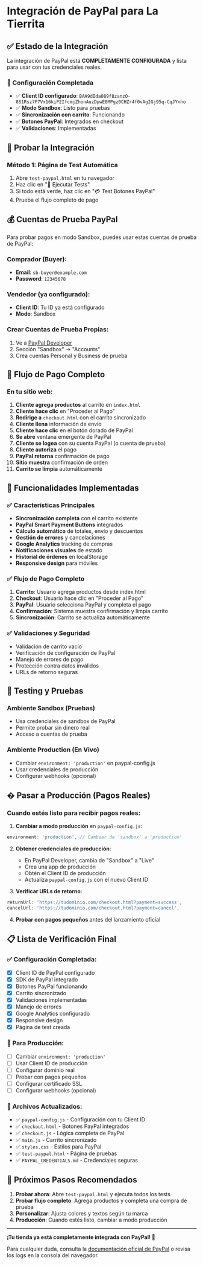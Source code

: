 # Integración de PayPal para La Tierrita

## ✅ Estado de la Integración

La integración de PayPal está **COMPLETAMENTE CONFIGURADA** y lista para usar con tus credenciales reales.

### 🎉 Configuración Completada

- ✅ **Client ID configurado**: `BAA9dIdaO89f8zanzO-8S1Rsz7F7Vx16kiP2IfcmjZhonAuzDpwE8MPgz0CHZr4f0vAgIGj95q-CqJYxho`
- ✅ **Modo Sandbox**: Listo para pruebas
- ✅ **Sincronización con carrito**: Funcionando
- ✅ **Botones PayPal**: Integrados en checkout
- ✅ **Validaciones**: Implementadas

## 🧪 Probar la Integración

### Método 1: Página de Test Automática

1. Abre `test-paypal.html` en tu navegador
2. Haz clic en "🚀 Ejecutar Tests"
3. Si todo está verde, haz clic en "💳 Test Botones PayPal"
4. Prueba el flujo completo de pago

## 💰 Cuentas de Prueba PayPal

Para probar pagos en modo Sandbox, puedes usar estas cuentas de prueba de PayPal:

### Comprador (Buyer):

- **Email**: `sb-buyer@example.com`
- **Password**: `12345678`

### Vendedor (ya configurado):

- **Client ID**: Tu ID ya está configurado
- **Modo**: Sandbox

### Crear Cuentas de Prueba Propias:

1. Ve a [PayPal Developer](https://developer.paypal.com/)
2. Sección "Sandbox" → "Accounts"
3. Crea cuentas Personal y Business de prueba

## 🔄 Flujo de Pago Completo

### En tu sitio web:

1. **Cliente agrega productos** al carrito en `index.html`
2. **Cliente hace clic** en "Proceder al Pago"
3. **Redirige a** `checkout.html` con el carrito sincronizado
4. **Cliente llena** información de envío
5. **Cliente hace clic** en el botón dorado de PayPal
6. **Se abre** ventana emergente de PayPal
7. **Cliente se logea** con su cuenta PayPal (o cuenta de prueba)
8. **Cliente autoriza** el pago
9. **PayPal retorna** confirmación de pago
10. **Sitio muestra** confirmación de orden
11. **Carrito se limpia** automáticamente

## 🚀 Funcionalidades Implementadas

### ✅ Características Principales

- **Sincronización completa** con el carrito existente
- **PayPal Smart Payment Buttons** integrados
- **Cálculo automático** de totales, envío y descuentos
- **Gestión de errores** y cancelaciones
- **Google Analytics** tracking de compras
- **Notificaciones visuales** de estado
- **Historial de órdenes** en localStorage
- **Responsive design** para móviles

### ✅ Flujo de Pago Completo

1. **Carrito**: Usuario agrega productos desde index.html
2. **Checkout**: Usuario hace clic en "Proceder al Pago"
3. **PayPal**: Usuario selecciona PayPal y completa el pago
4. **Confirmación**: Sistema muestra confirmación y limpia carrito
5. **Sincronización**: Carrito se actualiza automáticamente

### ✅ Validaciones y Seguridad

- Validación de carrito vacío
- Verificación de configuración de PayPal
- Manejo de errores de pago
- Protección contra datos inválidos
- URLs de retorno seguras

## 📝 Testing y Pruebas

### Ambiente Sandbox (Pruebas)

- Usa credenciales de sandbox de PayPal
- Permite probar sin dinero real
- Acceso a cuentas de prueba

### Ambiente Production (En Vivo)

- Cambiar `environment: 'production'` en paypal-config.js
- Usar credenciales de producción
- Configurar webhooks (opcional)

## � Pasar a Producción (Pagos Reales)

### Cuando estés listo para recibir pagos reales:

1. **Cambiar a modo producción** en `paypal-config.js`:

```javascript
environment: 'production', // Cambiar de 'sandbox' a 'production'
```

2. **Obtener credenciales de producción**:

   - En PayPal Developer, cambia de "Sandbox" a "Live"
   - Crea una app de producción
   - Obtén el Client ID de producción
   - Actualiza `paypal-config.js` con el nuevo Client ID

3. **Verificar URLs de retorno**:

```javascript
returnUrl: 'https://tudominio.com/checkout.html?payment=success',
cancelUrl: 'https://tudominio.com/checkout.html?payment=cancel',
```

4. **Probar con pagos pequeños** antes del lanzamiento oficial

## 📋 Lista de Verificación Final

### ✅ Configuración Completada:

- [x] Client ID de PayPal configurado
- [x] SDK de PayPal integrado
- [x] Botones PayPal funcionando
- [x] Carrito sincronizado
- [x] Validaciones implementadas
- [x] Manejo de errores
- [x] Google Analytics configurado
- [x] Responsive design
- [x] Página de test creada

### 🔄 Para Producción:

- [ ] Cambiar `environment: 'production'`
- [ ] Usar Client ID de producción
- [ ] Configurar dominio real
- [ ] Probar con pagos pequeños
- [ ] Configurar certificado SSL
- [ ] Configurar webhooks (opcional)

### 📁 Archivos Actualizados:

- ✅ `paypal-config.js` - Configuración con tu Client ID
- ✅ `checkout.html` - Botones PayPal integrados
- ✅ `checkout.js` - Lógica completa de PayPal
- ✅ `main.js` - Carrito sincronizado
- ✅ `styles.css` - Estilos para PayPal
- ✅ `test-paypal.html` - Página de pruebas
- ✅ `PAYPAL_CREDENTIALS.md` - Credenciales seguras

## 🎯 Próximos Pasos Recomendados

1. **Probar ahora**: Abre `test-paypal.html` y ejecuta todos los tests
2. **Probar flujo completo**: Agrega productos y completa una compra de prueba
3. **Personalizar**: Ajusta colores y textos según tu marca
4. **Producción**: Cuando estés listo, cambiar a modo producción

---

**¡Tu tienda ya está completamente integrada con PayPal! 🎉**

Para cualquier duda, consulta la [documentación oficial de PayPal](https://developer.paypal.com/docs/) o revisa los logs en la consola del navegador.
